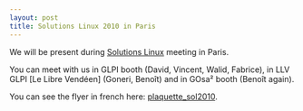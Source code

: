 ```yaml
---
layout: post
title: Solutions Linux 2010 in Paris
---
```


We will be present during [Solutions Linux](http://www.solutionslinux.fr/) meeting in Paris.

You can meet with us in GLPI booth (David, Vincent, Walid, Fabrice), in LLV GLPI [Le Libre Vendéen] (Goneri, Benoît) and in GOsa²  booth (Benoît again).

You can see the flyer in french here: [plaquette_sol2010](/news_docs/plaquette_sol2010.pdf).
